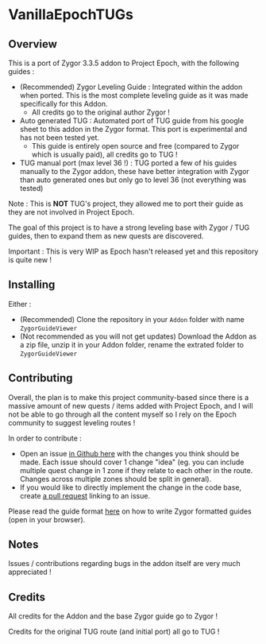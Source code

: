 # VanillaEpochTUGs

## Overview

This is a port of Zygor 3.3.5 addon to Project Epoch, with the following guides :

- (Recommended) Zygor Leveling Guide : Integrated within the addon when ported. This is the most complete leveling guide as it was made specifically for this Addon.
  - All credits go to the original author Zygor !
- Auto generated TUG : Automated port of TUG guide from his google sheet to this addon in the Zygor format. This port is experimental and has not been tested yet.
  - This guide is entirely open source and free (compared to Zygor which is usually paid), all credits go to TUG !
- TUG manual port (max level 36 !) : TUG ported a few of his guides manually to the Zygor addon, these have better integration with Zygor than auto generated ones but only go to level 36 (not everything was tested)

Note : This is **NOT** TUG's project, they allowed me to port their guide as they are not involved in Project Epoch.

The goal of this project is to have a strong leveling base with Zygor / TUG guides, then to expand them as new quests are discovered.

Important : This is very WIP as Epoch hasn't released yet and this repository is quite new !

## Installing

Either :

- (Recommended) Clone the repository in your `Addon` folder with name `ZygorGuideViewer`
- (Not recommended as you will not get updates) Download the Addon as a zip file, unzip it in your Addon folder, rename the extrated folder to `ZygorGuideViewer`

## Contributing

Overall, the plan is to make this project community-based since there is a massive amount of new quests / items added with Project Epoch,
and I will not be able to go through all the content myself so I rely on the Epoch community to suggest leveling routes !

In order to contribute :

- Open an issue [in Github here](https://github.com/SimonGaufreteau/VanillaEpochLeveling/issues) with the changes you think should be made. Each issue should cover 1 change "idea"
  (eg. you can include multiple quest change in 1 zone if they relate to each other in the route. Changes across multiple zones should be split in general).
- If you would like to directly implement the change in the code base, create [a pull request](https://github.com/SimonGaufreteau/VanillaEpochLeveling/pulls) linking to an issue.

Please read the guide format [here](./guide_format.html) on how to write Zygor formatted guides (open in your browser).

## Notes

Issues / contributions regarding bugs in the addon itself are very much appreciated !

## Credits

All credits for the Addon and the base Zygor guide go to Zygor !

Credits for the original TUG route (and initial port) all go to TUG !
